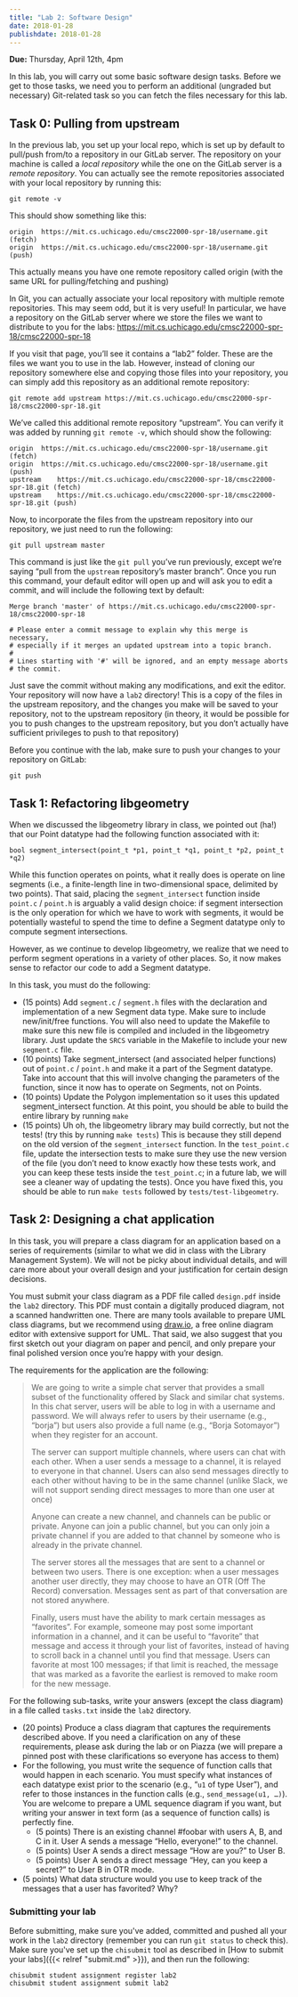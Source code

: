 ```yaml
---
title: "Lab 2: Software Design"
date: 2018-01-28
publishdate: 2018-01-28
---
```


**Due:** Thursday, April 12th, 4pm

In this lab, you will carry out some basic software design tasks. Before we get to those tasks, we need you to perform an additional (ungraded but necessary) Git-related task so you can fetch the files necessary for this lab.

## Task 0: Pulling from upstream

In the previous lab, you set up your local repo, which is set up by default to pull/push from/to a repository in our GitLab server. The repository on your machine is called a *local repository* while the one on the GitLab server is a *remote repository*. You can actually see the remote repositories associated with your local repository by running this:

    git remote -v

This should show something like this:

    origin	https://mit.cs.uchicago.edu/cmsc22000-spr-18/username.git (fetch)
    origin	https://mit.cs.uchicago.edu/cmsc22000-spr-18/username.git (push)

This actually means you have one remote repository called origin (with the same URL for pulling/fetching and pushing)

In Git, you can actually associate your local repository with multiple remote repositories. This may seem odd, but it is very useful! In particular, we have a repository on the GitLab server where we store the files we want to distribute to you for the labs: https://mit.cs.uchicago.edu/cmsc22000-spr-18/cmsc22000-spr-18

If you visit that page, you’ll see it contains a “lab2” folder. These are the files we want you to use in the lab. However, instead of cloning our repository somewhere else and copying those files into your repository, you can simply add this repository as an additional remote repository: 

    git remote add upstream https://mit.cs.uchicago.edu/cmsc22000-spr-18/cmsc22000-spr-18.git

We’ve called this additional remote repository “upstream”. You can verify it was added by running `git remote -v`, which should show the following:

    origin	https://mit.cs.uchicago.edu/cmsc22000-spr-18/username.git (fetch)
    origin	https://mit.cs.uchicago.edu/cmsc22000-spr-18/username.git (push)
    upstream	https://mit.cs.uchicago.edu/cmsc22000-spr-18/cmsc22000-spr-18.git (fetch)
    upstream	https://mit.cs.uchicago.edu/cmsc22000-spr-18/cmsc22000-spr-18.git (push)

Now, to incorporate the files from the upstream repository into our repository, we just need to run the following:

    git pull upstream master

This command is just like the `git pull` you’ve run previously, except we’re saying “pull from the `upstream` repository’s master branch”. Once you run this command, your default editor will open up and will ask you to edit a commit, and will include the following text by default:

    Merge branch 'master' of https://mit.cs.uchicago.edu/cmsc22000-spr-18/cmsc22000-spr-18

    # Please enter a commit message to explain why this merge is necessary,
    # especially if it merges an updated upstream into a topic branch.
    #
    # Lines starting with '#' will be ignored, and an empty message aborts
    # the commit.

Just save the commit without making any modifications, and exit the editor. Your repository will now have a `lab2` directory! This is a copy of the files in the upstream repository, and the changes you make will be saved to your repository, not to the upstream repository (in theory, it would be possible for you to push changes to the upstream repository, but you don’t actually have sufficient privileges to push to that repository)

Before you continue with the lab, make sure to push your changes to your repository on GitLab:

    git push

## Task 1: Refactoring libgeometry

When we discussed the libgeometry library in class, we pointed out (ha!) that our Point datatype had the following function associated with it:

    bool segment_intersect(point_t *p1, point_t *q1, point_t *p2, point_t *q2)

While this function operates on points, what it really does is operate on line segments (i.e., a finite-length line in two-dimensional space, delimited by two points). That said, placing the `segment_intersect` function inside `point.c` / `point.h` is arguably a valid design choice: if segment intersection is the only operation for which we have to work with segments, it would be potentially wasteful to spend the time to define a Segment datatype only to compute segment intersections.

However, as we continue to develop libgeometry, we realize that we need to perform segment operations in a variety of other places. So, it now makes sense to refactor our code to add a Segment datatype.

In this task, you must do the following:

* (15 points) Add `segment.c` / `segment.h` files with the declaration and implementation of a new Segment data type. Make sure to include new/init/free functions. You will also need to update the Makefile to make sure this new file is compiled and included in the libgeometry library. Just update the `SRCS` variable in the Makefile to include your new `segment.c` file.
* (10 points) Take segment_intersect (and associated helper functions) out of `point.c` / `point.h` and make it a part of the Segment datatype. Take into account that this will involve changing the parameters of the function, since it now has to operate on Segments, not on Points.
* (10 points) Update the Polygon implementation so it uses this updated segment_intersect function. At this point, you should be able to build the entire library by running `make`
* (15 points) Uh oh, the libgeometry library may build correctly, but not the tests! (try this by running `make tests`) This is because they still depend on the old version of the `segment_intersect` function. In the `test_point.c` file, update the intersection tests to make sure they use the new version of the file (you don’t need to know exactly how these tests work, and you can keep these tests inside the `test_point.c`; in a future lab, we will see a cleaner way of updating the tests). Once you have fixed this, you should be able to run `make tests` followed by `tests/test-libgeometry`.

## Task 2: Designing a chat application

In this task, you will prepare a class diagram for an application based on a series of requirements (similar to what we did in class with the Library Management System). We will not be picky about individual details, and will care more about your overall design and your justification for certain design decisions.

You must submit your class diagram as a PDF file called `design.pdf` inside the `lab2` directory. This PDF must contain a digitally produced diagram, not a scanned handwritten one. There are many tools available to prepare UML class diagrams, but we recommend using [draw.io](https://draw.io/), a free online diagram editor with extensive support for UML. That said, we also suggest that you first sketch out your diagram on paper and pencil, and only prepare your final polished version once you’re happy with your design.

The requirements for the application are the following:

> We are going to write a simple chat server that provides a small subset of the functionality offered by Slack and similar chat systems. In this chat server, users will be able to log in with a username and password. We will always refer to users by their username (e.g., “borja”) but users also provide a full name (e.g., “Borja Sotomayor”) when they register for an account.
> 
> The server can support multiple channels, where users can chat with each other. When a user sends a message to a channel, it is relayed to everyone in that channel. Users can also send messages directly to each other without having to be in the same channel (unlike Slack, we will not support sending direct messages to more than one user at once)
> 
> Anyone can create a new channel, and channels can be public or private. Anyone can join a public channel, but you can only join a private channel if you are added to that channel by someone who is already in the private channel.
> 
> The server stores all the messages that are sent to a channel or between two users. There is one exception: when a user messages another user directly, they may choose to have an OTR (Off The Record) conversation. Messages sent as part of that conversation are not stored anywhere.
> 
> Finally, users must have the ability to mark certain messages as “favorites”. For example, someone may post some important information in a channel, and it can be useful to “favorite” that message and access it through your list of favorites, instead of having to scroll back in a channel until you find that message. Users can favorite at most 100 messages; if that limit is reached, the message that was marked as a favorite the earliest is removed to make room for the new message.

For the following sub-tasks, write your answers (except the class diagram) in a file called `tasks.txt` inside the `lab2` directory.

* (20 points) Produce a class diagram that captures the requirements described above. If you need a clarification on any of these requirements, please ask during the lab or on Piazza (we will prepare a pinned post with these clarifications so everyone has access to them)
* For the following, you must write the sequence of function calls that would happen in each scenario. You must specify what instances of each datatype exist prior to the scenario (e.g., “`u1` of type User”), and refer to those instances in the function calls (e.g., `send_message(u1, …)`). You are welcome to prepare a UML sequence diagram if you want, but writing your answer in text form (as a sequence of function calls) is perfectly fine.
  * (5 points) There is an existing channel #foobar with users A, B, and C in it. User A sends a message “Hello, everyone!” to the channel.
  * (5 points) User A sends a direct message “How are you?” to User B.
  * (5 points) User A sends a direct message “Hey, can you keep a secret?” to User B in OTR mode.
* (5 points) What data structure would you use to keep track of the messages that a user has favorited? Why?



### Submitting your lab

Before submitting, make sure you've added, committed and pushed all your work in the `lab2` directory (remember you can run `git status` to check this). Make sure you've set up the `chisubmit` tool as described in [How to submit your labs]({{< relref "submit.md" >}}), and then run the following:

    chisubmit student assignment register lab2
    chisubmit student assignment submit lab2

